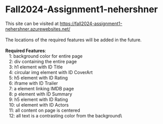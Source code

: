 # Fall2024-Assignment1-nehershner
This site can be visited at https://fall2024-assignment1-nehershner.azurewebsites.net/ \
\
The locations of the required features will be added in the future.\
\
<strong>Required Features</strong>:\
  &nbsp;&nbsp;&nbsp;1: background color for entire page\
  &nbsp;&nbsp;&nbsp;2: div containing the entire page\
  &nbsp;&nbsp;&nbsp;3: h1 element with ID Title\
  &nbsp;&nbsp;&nbsp;4: circular img element with ID CoverArt\
  &nbsp;&nbsp;&nbsp;5: h5 element with ID Rating\
  &nbsp;&nbsp;&nbsp;6: iframe with ID Trailer\
  &nbsp;&nbsp;&nbsp;7: a element linking IMDB page\
  &nbsp;&nbsp;&nbsp;8: p element with ID Summary\
  &nbsp;&nbsp;&nbsp;9: h5 element with ID Rating\
  &nbsp;&nbsp;&nbsp;10: ul element with ID Actors\
  &nbsp;&nbsp;&nbsp;11: all content on page is centered\
  &nbsp;&nbsp;&nbsp;12: all text is a contrasting color from the background\
